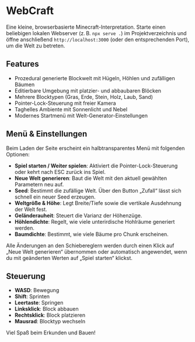 # WebCraft

Eine kleine, browserbasierte Minecraft-Interpretation. Starte einen beliebigen lokalen Webserver (z. B. `npx serve .`) im Projektverzeichnis und öffne anschließend `http://localhost:3000` (oder den entsprechenden Port), um die Welt zu betreten.

## Features

- Prozedural generierte Blockwelt mit Hügeln, Höhlen und zufälligen Bäumen
- Editierbare Umgebung mit platzier- und abbaubaren Blöcken
- Mehrere Blocktypen (Gras, Erde, Stein, Holz, Laub, Sand)
- Pointer-Lock-Steuerung mit freier Kamera
- Taghelles Ambiente mit Sonnenlicht und Nebel
- Modernes Startmenü mit Welt-Generator-Einstellungen

## Menü & Einstellungen

Beim Laden der Seite erscheint ein halbtransparentes Menü mit folgenden Optionen:

- **Spiel starten / Weiter spielen**: Aktiviert die Pointer-Lock-Steuerung oder kehrt nach ESC zurück ins Spiel.
- **Neue Welt generieren**: Baut die Welt mit den aktuell gewählten Parametern neu auf.
- **Seed**: Bestimmt die zufällige Welt. Über den Button „Zufall“ lässt sich schnell ein neuer Seed erzeugen.
- **Weltgröße & Höhe**: Legt Breite/Tiefe sowie die vertikale Ausdehnung der Welt fest.
- **Geländerauheit**: Steuert die Varianz der Höhenzüge.
- **Höhlendichte**: Regelt, wie viele unterirdische Hohlräume generiert werden.
- **Baumdichte**: Bestimmt, wie viele Bäume pro Chunk erscheinen.

Alle Änderungen an den Schiebereglern werden durch einen Klick auf „Neue Welt generieren“ übernommen oder automatisch angewendet, wenn du mit geänderten Werten auf „Spiel starten“ klickst.

## Steuerung

- **WASD**: Bewegung
- **Shift**: Sprinten
- **Leertaste**: Springen
- **Linksklick**: Block abbauen
- **Rechtsklick**: Block platzieren
- **Mausrad**: Blocktyp wechseln

Viel Spaß beim Erkunden und Bauen!
